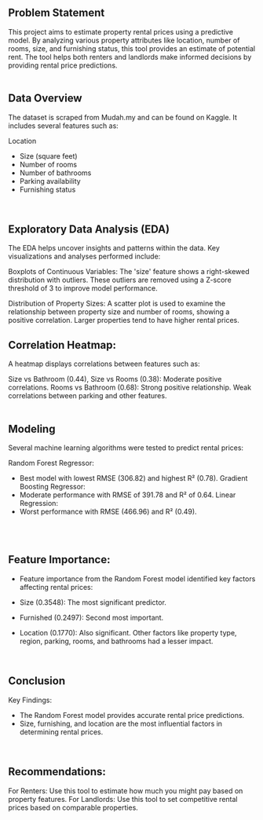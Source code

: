 ## Problem Statement
This project aims to estimate property rental prices using a predictive model. By analyzing various property attributes like location, number of rooms, size, and furnishing status, this tool provides an estimate of potential rent. The tool helps both renters and landlords make informed decisions by providing rental price predictions.<br>
<br>

## Data Overview
The dataset is scraped from Mudah.my and can be found on Kaggle. It includes several features such as:

Location
- Size (square feet)
- Number of rooms
- Number of bathrooms
- Parking availability
- Furnishing status
<br>


## Exploratory Data Analysis (EDA)
The EDA helps uncover insights and patterns within the data. Key visualizations and analyses performed include:

Boxplots of Continuous Variables:
The 'size' feature shows a right-skewed distribution with outliers. These outliers are removed using a Z-score threshold of 3 to improve model performance.

Distribution of Property Sizes:
A scatter plot is used to examine the relationship between property size and number of rooms, showing a positive correlation. Larger properties tend to have higher rental prices.
<br>

## Correlation Heatmap:
A heatmap displays correlations between features such as:

Size vs Bathroom (0.44), Size vs Rooms (0.38): Moderate positive correlations.
Rooms vs Bathroom (0.68): Strong positive relationship.
Weak correlations between parking and other features.
<br>
<br>

## Modeling
Several machine learning algorithms were tested to predict rental prices:

Random Forest Regressor:
- Best model with lowest RMSE (306.82) and highest R² (0.78).
Gradient Boosting Regressor:
- Moderate performance with RMSE of 391.78 and R² of 0.64.
Linear Regression:
- Worst performance with RMSE (466.96) and R² (0.49).
<br>
<br>

## Feature Importance:
- Feature importance from the Random Forest model identified key factors affecting rental prices:

- Size (0.3548): The most significant predictor.
- Furnished (0.2497): Second most important.
- Location (0.1770): Also significant.
Other factors like property type, region, parking, rooms, and bathrooms had a lesser impact.
<br>

## Conclusion
Key Findings:
- The Random Forest model provides accurate rental price predictions.
- Size, furnishing, and location are the most influential factors in determining rental prices.
<br>


## Recommendations:
For Renters: Use this tool to estimate how much you might pay based on property features.
For Landlords: Use this tool to set competitive rental prices based on comparable properties.


